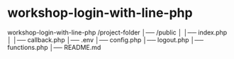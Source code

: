 # workshop-login-with-line-php
workshop-login-with-line-php
/project-folder
│── /public
│   │── index.php
│   │── callback.php
│── .env
│── config.php
│── logout.php
│── functions.php
│── README.md
